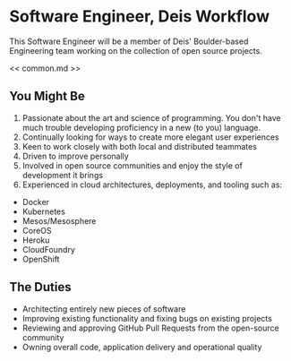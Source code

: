 # Software Engineer, Deis Workflow

This Software Engineer will be a member of Deis' Boulder-based Engineering team working on the collection of open source projects.

<< common.md >>

## You Might Be

1. Passionate about the art and science of programming. You don't have much trouble developing proficiency in a new (to you) language.
2. Continually looking for ways to create more elegant user experiences
3. Keen to work closely with both local and distributed teammates
4. Driven to improve personally
5. Involved in open source communities and enjoy the style of development it brings
6. Experienced in cloud architectures, deployments, and tooling such as:
  - Docker
  - Kubernetes
  - Mesos/Mesosphere
  - CoreOS
  - Heroku
  - CloudFoundry
  - OpenShift

## The Duties

- Architecting entirely new pieces of software
- Improving existing functionality and fixing bugs on existing projects
- Reviewing and approving GitHub Pull Requests from the open-source community
- Owning overall code, application delivery and operational quality
